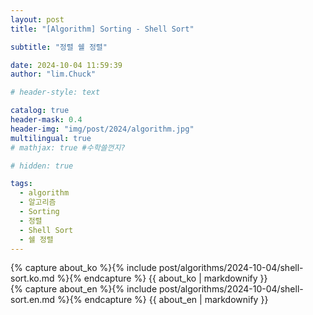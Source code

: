 ```yaml
---
layout: post
title: "[Algorithm] Sorting - Shell Sort"

subtitle: "정렬 쉘 정렬"

date: 2024-10-04 11:59:39
author: "lim.Chuck"

# header-style: text

catalog: true
header-mask: 0.4
header-img: "img/post/2024/algorithm.jpg"
multilingual: true
# mathjax: true #수학쓸껀지?

# hidden: true

tags:
  - algorithm
  - 알고리즘
  - Sorting
  - 정렬
  - Shell Sort
  - 쉘 정렬
---
```


<div class="ko post-container">
    {% capture about_ko %}{% include post/algorithms/2024-10-04/shell-sort.ko.md %}{% endcapture %}
    {{ about_ko | markdownify }}
</div>
<div class="en post-container">
    {% capture about_en %}{% include post/algorithms/2024-10-04/shell-sort.en.md %}{% endcapture %}
    {{ about_en | markdownify }}
</div>
